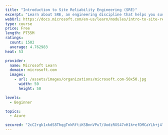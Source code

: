 ```yaml
---
title: "Introduction to Site Reliability Engineering (SRE)"
excerpt: "Learn about SRE, an engineering discipline that helps you sustainably achieve the appropriate level of reliability in your systems, services, and products."
webUrl: https://docs.microsoft.com/en-us/learn/modules/intro-to-site-reliability-engineering/
type: course
price: Free
length: PT55M
ratings:
  count: 1502
  average: 4.762983
heat: 53

provider:
  name: Microsoft Learn
  domain: microsoft.com
  images:
    - url: /assets/images/organizations/microsoft.com-50x50.jpg
      width: 50
      height: 50

levels:
  - Beginner

topics:
  - Azure

secured: "2cC2rgk1xkdS8ThqgTnkRftiKSBnnVPu7/UodzRXS47vH1k+efDMCaYLk+j4l2rY45bO1fNl+KvzAw4QSiuoJ5JzLbLOI65EHKo/UfymsuqhN7Wo913GD/2f3roD7JxotJvzg91hbuhlwVEP+WundhS6ub+X1Zr/rd78ZFXnGDrH1/xYNxA1/XyldetRcjSeI9gMdRqRdCNYzwCV3MzusslR8tvtMP6n8QKofm5qBtPurOnUT0uUnTePLsrHScBd4fHmOnbDQEhloaY6IK5Wru0/PrSFRUhGT6009Ixa6YH8ohv7vhdAclTCBpHem5J3WXHr4c3xGeaBKMYwAiJ7LoVTGDO7Ymq0/3Y9rzAwX4Rj1Oo1+6Hnrs/8fi9blNIlSZnv7XH9CXuDzxvrg+aIk5PP1FRF9BWzKeIK9lpqsJk=;Or6KgynSM1VrnJdCmOnRXg=="
---
```


